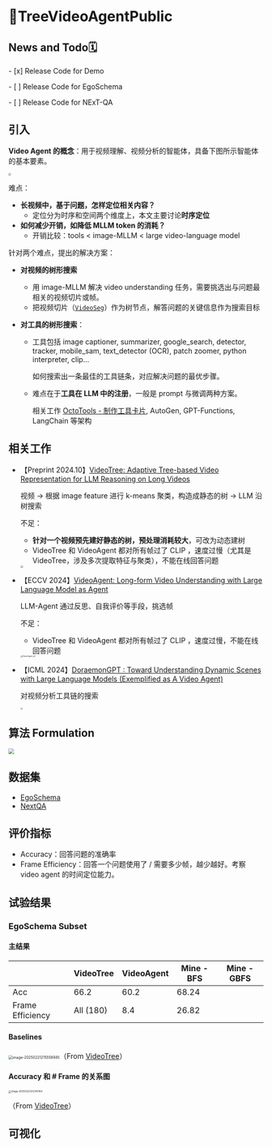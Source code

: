 # 🌲TreeVideoAgentPublic

## News and Todo🗓️

\- [x] Release Code for Demo

\- [ ] Release Code for EgoSchema

\- [ ] Release Code for NExT-QA

## 引入

**Video Agent 的概念**：用于视频理解、视频分析的智能体，具备下图所示智能体的基本要素。

<img src="assets/agent_lilianweng.png" style="zoom: 33%;" />

难点：

+ **长视频中，基于问题，怎样定位相关内容？**
  + 定位分为时序和空间两个维度上，本文主要讨论**时序定位**
+ **如何减少开销，如降低 MLLM token 的消耗？**
  + 开销比较：tools < image-MLLM < large video-language model

针对两个难点，提出的解决方案：

+ **对视频的树形搜索**

  + 用 image-MLLM 解决 video understanding 任务，需要挑选出与问题最相关的视频切片或帧。
  + 把视频切片（[```VideoSeg```](https://github.com/fansunqi/TreeVideoAgent/blob/main/video_seg.py)）作为树节点，解答问题的关键信息作为搜索目标

+ **对工具的树形搜索**：

  + 工具包括 image captioner, summarizer, google_search, detector, tracker, mobile_sam, text_detector (OCR), patch zoomer, python interpreter, clip...  

    如何搜索出一条最佳的工具链条，对应解决问题的最优步骤。

  + 难点在于**工具在 LLM 中的注册**，一般是 prompt 与微调两种方案。

    相关工作 [OctoTools - 制作工具卡片](https://octotools.github.io/), AutoGen, GPT-Functions, LangChain 等架构

    

## 相关工作

+ 【Preprint 2024.10】[VideoTree: Adaptive Tree-based Video Representation for LLM Reasoning on Long Videos](https://videotree2024.github.io/)

  视频 -> 根据 image feature 进行 k-means 聚类，构造成静态的树 -> LLM 沿树搜索

  不足：

  + **针对一个视频预先建好静态的树，预处理消耗较大**，可改为动态建树
  + VideoTree 和 VideoAgent 都对所有帧过了 CLIP ，速度过慢（尤其是 VideoTree，涉及多次提取特征与聚类），不能在线回答问题 

  <img src="assets/VideoTree.png" style="zoom: 33%;" />

+ 【ECCV 2024】[VideoAgent: Long-form Video Understanding with Large Language Model as Agent](https://wxh1996.github.io/VideoAgent-Website/)

  LLM-Agent 通过反思、自我评价等手段，挑选帧

  不足：

  + VideoTree 和 VideoAgent 都对所有帧过了 CLIP ，速度过慢，不能在线回答问题 

  <img src="assets/VideoAgent_stf.png" alt="VideoAgent_stf" style="zoom: 25%;" />

+ 【ICML 2024】[DoraemonGPT : Toward Understanding Dynamic Scenes  with Large Language Models (Exemplified as A Video Agent)](https://z-x-yang.github.io/doraemon-gpt/)

  对视频分析工具链的搜索

  <img src="assets/dgpt.png" style="zoom:25%;" />



## 算法 Formulation

<img src="assets/bfs_gbfs.jpg" style="zoom: 67%;" />



## 数据集

+ [EgoSchema](https://github.com/egoschema/EgoSchema)
+ [NextQA](https://github.com/doc-doc/NExT-QA) 



## 评价指标

+ Accuracy：回答问题的准确率
+ Frame Efficiency：回答一个问题使用了 / 需要多少帧，越少越好。考察 video agent 的时间定位能力。



## 试验结果

### EgoSchema Subset

#### 主结果

|                  | VideoTree | VideoAgent | Mine - BFS | Mine - GBFS |
| ---------------- | --------- | ---------- | ---------- | ----------- |
| Acc              | 66.2      | 60.2       | 68.24      |             |
| Frame Efficiency | All (180) | 8.4        | 26.82      |             |

#### Baselines

<img src="assets/baselines.png" alt="image-20250221215558945" style="zoom:50%;" />（From [VideoTree](https://videotree2024.github.io/)）

#### Accuracy 和 # Frame 的关系图

<img src="assets/performance_num_frame.png" alt="image-20250222123345164" style="zoom: 33%;" />

（From [VideoTree](https://videotree2024.github.io/)）



## 可视化

